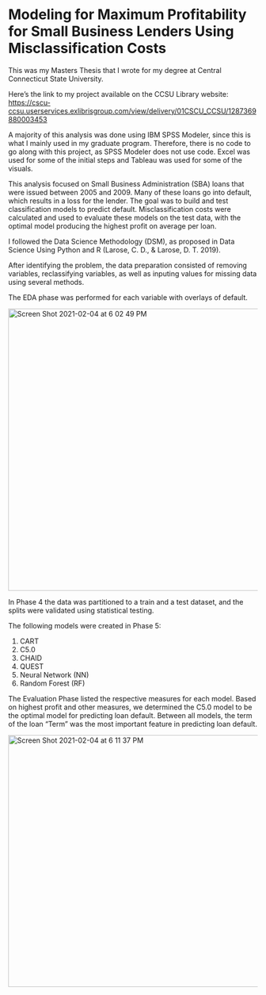 # Modeling for Maximum Profitability for Small Business Lenders Using Misclassification Costs 

This was my Masters Thesis that I wrote for my degree at Central Connecticut State University.  

Here’s the link to my project available on the CCSU Library website: https://cscu-ccsu.userservices.exlibrisgroup.com/view/delivery/01CSCU_CCSU/1287369880003453
  
A majority of this analysis was done using IBM SPSS Modeler, since this is what I mainly used in my graduate program.  Therefore, there is no code to go along with this project, as SPSS Modeler does not use code.  Excel was used for some of the initial steps and Tableau was used for some of the visuals. 

This analysis focused on Small Business Administration (SBA) loans that were issued between 2005 and 2009.  Many of these loans go into default, which results in a loss for the lender.  The goal was to build and test classification models to predict default.  Misclassification costs were calculated and used to evaluate these models on the test data, with the optimal model producing the highest profit on average per loan.

I followed the Data Science Methodology (DSM), as proposed in Data Science Using Python and R (Larose, C. D., & Larose, D. T. 2019). 

After identifying the problem,  the data preparation consisted of removing variables, reclassifying variables, as well as inputing values for missing data using several methods.

The EDA phase was performed for each variable with overlays of default.

<img width="569" alt="Screen Shot 2021-02-04 at 6 02 49 PM" src="https://user-images.githubusercontent.com/56644186/106967920-ec380300-6715-11eb-8d92-68e527f60891.png">

In Phase 4 the data was partitioned to a train and a test dataset, and the splits were validated using statistical testing.

The following models were created in Phase 5:

1. CART 
2. C5.0 
3. CHAID 
4. QUEST 
5. Neural Network (NN) 
6. Random Forest (RF) 

The Evaluation Phase listed the respective measures for each model.  Based on highest profit and other measures, we determined the C5.0 model to be the optimal model for predicting loan default.  Between all models, the term of the loan “Term” was the most important feature in predicting loan default.

<img width="508" alt="Screen Shot 2021-02-04 at 6 11 37 PM" src="https://user-images.githubusercontent.com/56644186/106967943-f6f29800-6715-11eb-949f-42bd04cb695b.png">
